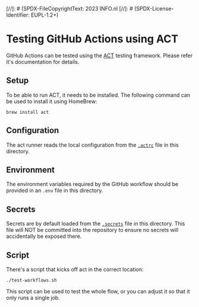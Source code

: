 [//]: # (SPDX-FileCopyrightText: 2023 INFO.nl
[//]: # (SPDX-License-Identifier: EUPL-1.2+)

# Testing GitHub Actions using ACT

GitHub Actions can be tested using the [ACT](https://github.com/nektos/act)
testing framework. Please refer it's documentation for details.

## Setup
To be able to run ACT, it needs to be installed. The following command can be
used to install it using HomeBrew:
```shell
brew install act
```

## Configuration
The act runner reads the local configuration from the [`.actrc`](.actrc) file in
this directory.

## Environment
The environment variables required by the GitHub workflow should be provided in an
`.env` file in this directory.

## Secrets
Secrets are by default loaded from the [`.secrets`](.secrets) file in this
directory. This file will NOT be committed into the repository to
ensure no secrets will accidentally be exposed there.

## Script
There's a script that kicks off act in the correct location:
```shell
./test-workflows.sh
```

This script can be used to test the whole flow, or you can adjust it so that it
only runs a single job.
